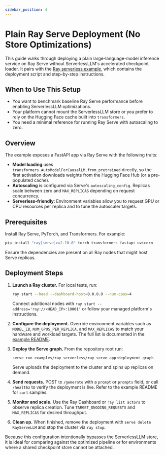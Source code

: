 ```yaml
---
sidebar_position: 4
---
```


# Plain Ray Serve Deployment (No Store Optimizations)

This guide walks through deploying a plain large-language-model inference service
on Ray Serve without ServerlessLLM's accelerated checkpoint loader. It pairs with
the [Ray serverless example](../../../examples/ray_serverless/README.md), which
contains the deployment script and step-by-step instructions.

## When to Use This Setup

- You want to benchmark baseline Ray Serve performance before enabling
  ServerlessLLM optimizations.
- Your platform cannot mount the ServerlessLLM store or you prefer to rely on the
  Hugging Face cache built into `transformers`.
- You need a minimal reference for running Ray Serve with autoscaling to zero.

## Overview

The example exposes a FastAPI app via Ray Serve with the following traits:

- **Model loading** uses `transformers.AutoModelForCausalLM.from_pretrained`
  directly, so the first activation downloads weights from the Hugging Face Hub
  (or a pre-populated cache).
- **Autoscaling** is configured via Serve's `autoscaling_config`. Replicas scale
  between zero and `MAX_REPLICAS` depending on request concurrency.
- **Serverless-friendly**: Environment variables allow you to request GPU or CPU
  resources per replica and to tune the autoscaler targets.

## Prerequisites

Install Ray Serve, PyTorch, and Transformers. For example:

```bash
pip install "ray[serve]>=2.10.0" torch transformers fastapi uvicorn
```

Ensure the dependencies are present on all Ray nodes that might host Serve
replicas.

## Deployment Steps

1. **Launch a Ray cluster.** For local tests, run:
   ```bash
   ray start --head --dashboard-host=0.0.0.0 --num-cpus=4
   ```
   Connect additional nodes with `ray start --address='ray://<HEAD_IP>:10001'` or
   follow your managed platform's instructions.

2. **Configure the deployment.** Override environment variables such as
   `MODEL_ID`, `NUM_GPUS_PER_REPLICA`, and `MAX_REPLICAS` to match your hardware
   and workload targets. The full list is documented in the
   [example README](../../../examples/ray_serverless/README.md#2-configure-the-deployment).

3. **Deploy the Serve graph.** From the repository root run:
   ```bash
   serve run examples/ray_serverless/ray_serve_app:deployment_graph
   ```
   Serve uploads the deployment to the cluster and spins up replicas on demand.

4. **Send requests.** POST to `/generate` with a `prompt` or `prompts` field, or
   call `/healthz` to verify the deployment is live. Refer to the example README
   for `curl` samples.

5. **Monitor and scale.** Use the Ray Dashboard or `ray list actors` to observe
   replica creation. Tune `TARGET_ONGOING_REQUESTS` and `MAX_REPLICAS` for
   desired throughput.

6. **Clean up.** When finished, remove the deployment with
   `serve delete RayServeLLM` and stop the cluster via `ray stop`.

Because this configuration intentionally bypasses the ServerlessLLM store, it is
ideal for comparing against the optimized pipeline or for environments where a
shared checkpoint store cannot be attached.
